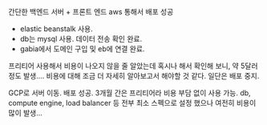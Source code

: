 간단한 백엔드 서버 + 프론트 엔드
aws 통해서 배포 성공
  - elastic beanstalk 사용.
  - db는 mysql 사용. 데이터 전송 확인 완료.
  - gabia에서 도메인 구입 및 eb에 연결 완료.

프리티어 사용해서 비용이 나오지 않을 줄 알았는데 혹시나 해서 확인해 보니, 약 5달러 정도 발생....
비용에 대해 조금 더 자세히 알아보고서 해야할 것 같다.
일단은 배포 중지.

GCP로 서버 이동. 배포 성공. 3개월 간은 프리티어라 비용 부담 없이 사용 가능.
db, compute engine, load balancer 등 전부 최소 스펙으로 설정 했으나 여전히 비용이 많이 발생...
